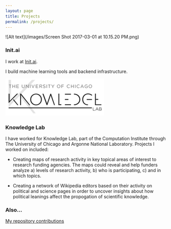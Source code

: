 ```yaml
---
layout: page
title: Projects
permalink: /projects/
---
```


![Alt text](/images/Screen Shot 2017-03-01 at 10.15.20 PM.png)

### Init.ai

I work at [Init.ai](http://init.ai).

I build machine learning tools and backend infrastructure. 

![Alt text](/images/klab.png)

### Knowledge Lab

I have worked for Knowledge Lab, part of the Computation Institute through The University of Chicago and Argonne National Laboratory.  Projects I worked on included:

* Creating maps of research activity in key topical areas of interest to research funding agencies. The maps could reveal and help funders analyze a) levels of research activity, b) who is participating, c) and in which topics.

* Creating a network of Wikipedia editors based on their activity on political and science pages in order to uncover insights about how political leanings affect the propogation of scientific knowledge.


### Also...

[My repository contributions](http://github.com/meganbarnes)
